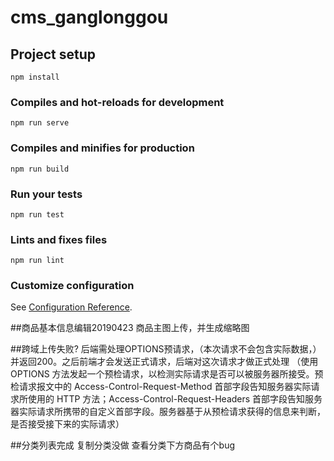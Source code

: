 # cms_ganglonggou

## Project setup
```
npm install
```

### Compiles and hot-reloads for development
```
npm run serve
```

### Compiles and minifies for production
```
npm run build
```

### Run your tests
```
npm run test
```

### Lints and fixes files
```
npm run lint
```

### Customize configuration
See [Configuration Reference](https://cli.vuejs.org/config/).

##商品基本信息编辑20190423
商品主图上传，并生成缩略图

##跨域上传失败?
   后端需处理OPTIONS预请求，（本次请求不会包含实际数据，）并返回200。之后前端才会发送正式请求，后端对这次请求才做正式处理
   （使用 OPTIONS 方法发起一个预检请求，以检测实际请求是否可以被服务器所接受。预检请求报文中的 Access-Control-Request-Method 首部字段告知服务器实际请求所使用的 HTTP 方法；Access-Control-Request-Headers 首部字段告知服务器实际请求所携带的自定义首部字段。服务器基于从预检请求获得的信息来判断，是否接受接下来的实际请求）
 
##分类列表完成
复制分类没做
查看分类下方商品有个bug

